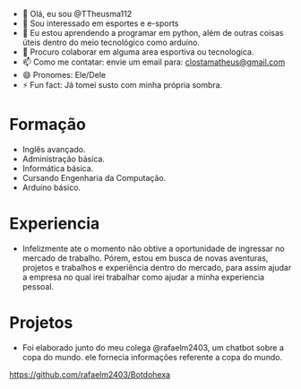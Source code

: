 - 👋 Olá, eu sou @TTheusma112
- 👀 Sou interessado em esportes e e-sports 
- 🌱 Eu estou aprendendo a programar em python, além de outras coisas úteis dentro do meio tecnológico como arduíno.
- 💞️ Procuro colaborar em alguma area esportiva ou tecnologica.
- 📫 Como me contatar: envie um email para: clostamatheus@gmail.com
- 😄 Pronomes: Ele/Dele 
- ⚡ Fun fact: Já tomei susto com minha própria sombra.

# Formação 
- Inglês avançado.
- Administração básica.
- Informática básica.
- Cursando Engenharia da Computação.
- Arduíno básico.
 
# Experiencia
- Infelizmente ate o momento não obtive a oportunidade de ingressar no mercado de trabalho. Pórem, estou em busca de novas aventuras,  projetos e trabalhos e experiência dentro do mercado, para assim ajudar a empresa no qual irei trabalhar como ajudar a minha experiencia pessoal.

  
# Projetos 
- Foi elaborado junto do meu colega @rafaelm2403, um chatbot sobre a copa do mundo. ele fornecia informações referente a copa do mundo.
  
https://github.com/rafaelm2403/Botdohexa



